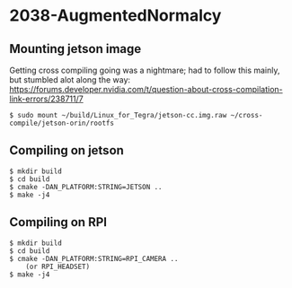 # 2038-AugmentedNormalcy

## Mounting jetson image

Getting cross compiling going was a nightmare; had to follow this mainly, but stumbled alot along the way:
https://forums.developer.nvidia.com/t/question-about-cross-compilation-link-errors/238711/7

```
$ sudo mount ~/build/Linux_for_Tegra/jetson-cc.img.raw ~/cross-compile/jetson-orin/rootfs
```

## Compiling on jetson

```
$ mkdir build
$ cd build
$ cmake -DAN_PLATFORM:STRING=JETSON ..
$ make -j4
```

## Compiling on RPI

```
$ mkdir build
$ cd build
$ cmake -DAN_PLATFORM:STRING=RPI_CAMERA ..
    (or RPI_HEADSET)
$ make -j4
```